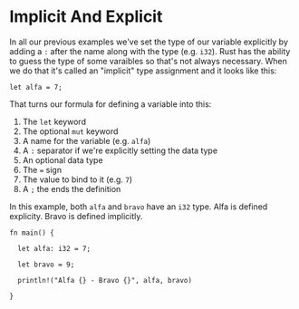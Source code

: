 # Implicit And Explicit

In all our previous examples we've set the
type of our variable explicitly by adding
a `:` after the name along with the type
(e.g. `i32`). Rust has the ability to
guess the type of some varaibles so
that's not always necessary. When we do
that it's called an "implicit" type
assignment and it looks like this:

```rust, noplayground
let alfa = 7;
```

That turns our formula for defining
a variable into this:

1. The `let` keyword
2. The optional `mut` keyword
3. A name for the variable (e.g. `alfa`)
4. A `:` separator if we're explicitly setting the data type
5. An optional data type
6. The `=` sign
7. The value to bind to it (e.g. `7`)
8. A `;` the ends the definition

In this example, both `alfa` and `bravo`
have an `i32` type. Alfa is defined
explicity. Bravo is defined implicitly.

```rust, noplayground, EXAMPLE1
fn main() {

  let alfa: i32 = 7;

  let bravo = 9;

  println!("Alfa {} - Bravo {}", alfa, bravo)

}
```

```rust, editable, CODE1

```
